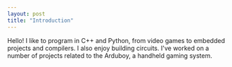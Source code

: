 ```yaml
---
layout: post
title: "Introduction"
---
```


Hello! I like to program in C++ and Python, from video games to embedded projects and compilers. I also enjoy building circuits.
I've worked on a number of projects related to the Arduboy, a handheld gaming system.